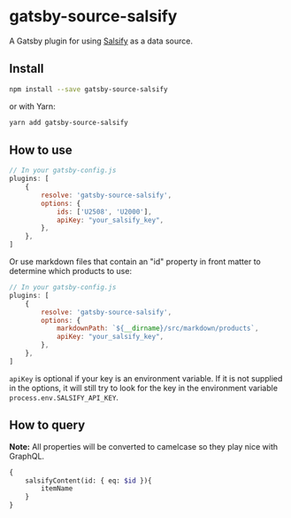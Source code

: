 # gatsby-source-salsify

A Gatsby plugin for using [Salsify](https://www.salsify.com/) as a data source.

## Install

```bash
npm install --save gatsby-source-salsify
```

or with Yarn:

```bash
yarn add gatsby-source-salsify
```

## How to use

```javascript
// In your gatsby-config.js
plugins: [
	{
		resolve: 'gatsby-source-salsify',
		options: {
			ids: ['U2508', 'U2000'],
			apiKey: "your_salsify_key",
		},
	},
]
```

Or use markdown files that contain an "id" property in front matter to determine which products to use:

```javascript
// In your gatsby-config.js
plugins: [
	{
		resolve: 'gatsby-source-salsify',
		options: {
			markdownPath: `${__dirname}/src/markdown/products`,
			apiKey: "your_salsify_key",
		},
	},
]
```

`apiKey` is optional if your key is an environment variable. If it is not supplied in the options, it will still try to look for the key in the environment variable `process.env.SALSIFY_API_KEY`.

## How to query

**Note:** All properties will be converted to camelcase so they play nice with GraphQL.

```graphql
{
	salsifyContent(id: { eq: $id }){
		itemName
	}
}
```